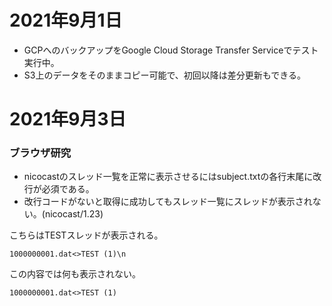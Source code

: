 # 2021年9月1日

- GCPへのバックアップをGoogle Cloud Storage Transfer Serviceでテスト実行中。
- S3上のデータをそのままコピー可能で、初回以降は差分更新もできる。

# 2021年9月3日

### ブラウザ研究

- nicocastのスレッド一覧を正常に表示させるにはsubject.txtの各行末尾に改行が必須である。
- 改行コードがないと取得に成功してもスレッド一覧にスレッドが表示されない。(nicocast/1.23)

こちらはTESTスレッドが表示される。
```text
1000000001.dat<>TEST (1)\n
```

この内容では何も表示されない。
```
1000000001.dat<>TEST (1)
```
